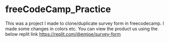 # freeCodeCamp_Practice
This was a project I made to clone/duplicate survey form in freecodecamp. I made some changes in colors etc.
You can view the product us using the below replit link
https://replit.com/@emjoe/survey-form 
